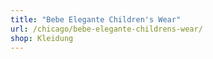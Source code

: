 ```yaml
---
title: "Bebe Elegante Children's Wear"
url: /chicago/bebe-elegante-childrens-wear/
shop: Kleidung
---
```

